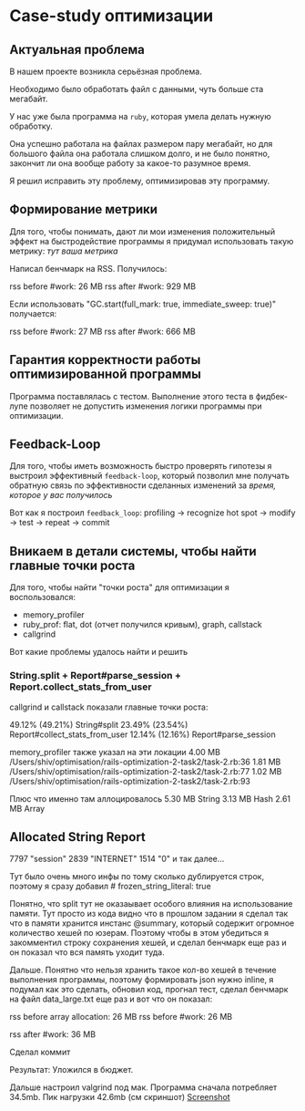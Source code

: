# Case-study оптимизации

## Актуальная проблема
В нашем проекте возникла серьёзная проблема.

Необходимо было обработать файл с данными, чуть больше ста мегабайт.

У нас уже была программа на `ruby`, которая умела делать нужную обработку.

Она успешно работала на файлах размером пару мегабайт, но для большого файла она работала слишком долго, и не было понятно, закончит ли она вообще работу за какое-то разумное время.

Я решил исправить эту проблему, оптимизировав эту программу.

## Формирование метрики
Для того, чтобы понимать, дают ли мои изменения положительный эффект на быстродействие программы я придумал использовать такую метрику: *тут ваша метрика*

Написал бенчмарк на RSS. Получилось:

rss before #work: 26 MB
rss after #work: 929 MB

Если использовать "GC.start(full_mark: true, immediate_sweep: true)"
получается:

rss before #work: 27 MB
rss after #work: 666 MB



## Гарантия корректности работы оптимизированной программы
Программа поставлялась с тестом. Выполнение этого теста в фидбек-лупе позволяет не допустить изменения логики программы при оптимизации.

## Feedback-Loop
Для того, чтобы иметь возможность быстро проверять гипотезы я выстроил эффективный `feedback-loop`, который позволил мне получать обратную связь по эффективности сделанных изменений за *время, которое у вас получилось*

Вот как я построил `feedback_loop`:
profiling -> recognize hot spot -> modify -> test -> repeat -> commit

## Вникаем в детали системы, чтобы найти главные точки роста
Для того, чтобы найти "точки роста" для оптимизации я воспользовался:

- memory_profiler
- ruby_prof: flat, dot (отчет получился кривым), graph, callstack
- callgrind

Вот какие проблемы удалось найти и решить

### String.split + Report#parse_session + Report.collect_stats_from_user

callgrind и callstack показали главные точки роста:

49.12% (49.21%) String#split
23.49% (23.54%) Report#collect_stats_from_user
12.14% (12.16%) Report#parse_session

memory_profiler также указал на эти локации
4.00 MB  /Users/shiv/optimisation/rails-optimization-2-task2/task-2.rb:36
1.81 MB  /Users/shiv/optimisation/rails-optimization-2-task2/task-2.rb:77
1.02 MB  /Users/shiv/optimisation/rails-optimization-2-task2/task-2.rb:93

Плюс что именно там аллоцировалось
5.30 MB  String
3.13 MB  Hash
2.61 MB  Array

Allocated String Report
-----------------------------------
7797  "session"
2839  "INTERNET"
1514  "0"
и так далее...

Тут было очень много инфы по тому сколько дублируется строк, поэтому я сразу добавил # frozen_string_literal: true

Понятно, что split тут не оказаывает особого влияния на использование памяти. Тут просто из кода видно что в прошлом задании я сделал так что в памяти хранится инстанс @summary,
который содержит огромное количество хешей по юзерам. Поэтому чтобы в этом убедиться я закомментил строку сохранения хешей, и сделал бенчмарк еще раз и он показал что вся
память уходит туда.

Дальше. Понятно что нельзя хранить такое кол-во хешей в течение выполнения программы, поэтому формировать json нужно inline, я подумал как это
сделать, обновил код, прогнал тест, сделал бенчмарк на файл data_large.txt еще раз и вот что он показал:

rss before array allocation: 26 MB
rss before #work: 26 MB

rss after #work: 36 MB

Сделал коммит

Результат:
Уложился в бюджет.


Дальше настроил valgrind под мак. Программа сначала потребляет 34.5mb. Пик нагрузки 42.6mb (см скриншот)
[Screenshot](valgrind_screenshot.jpg)
